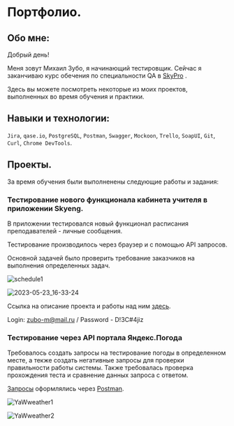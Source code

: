 # Портфолио.

## Обо мне:

Добрый день! 

Меня зовут Михаил Зубо, я начинающий тестировщик. Сейчас я заканчиваю курс обeчения по специальности QA в [SkyPro](https://sky.pro/?utm_source=advcake&utm_medium=cpa&utm_campaign=n_%7Cmas_X6OKXA%7Cptn_cityads%7Cma_Berezhnoy%7Cown_b2c%7Cchg_affiliate&utm_advcake_params=9xHZ1YFx6HZreXA&utm_term=9xHZ1YFx6HZreXA) .

Здесь вы можете посмотреть некоторые из моих проектов, выполненных во время обучения и практики.

## Навыки и технологии:

`Jira`, `qase.io`, `PostgreSQL`, `Postman`, `Swagger`, `Mockoon`, `Trello`,
`SoapUI`, `Git`, `Curl`, `Chrome DevTools`.

## Проекты.

За время обучения были выполненены следующие работы и задания:

### Тестирование нового функционала кабинета учителя в приложении Skyeng.
 
В приложении тестировался новый функционал расписания преподавателей - личные сообщения. 

Тестирование производилось через браузер и с помощью API запросов.

Основной задачей было проверить требование заказчиков на выполнения определенных задач.

![schedule1](https://github.com/MikhailZubo/tester-7months/assets/128060079/ec9aa128-d997-42a2-90e6-b854555591d1)

![2023-05-23_16-33-24](https://github.com/MikhailZubo/tester-7months/assets/128060079/28dd2124-d0bb-40ec-960e-dea4c6527dbb)


Ссылка на описание проекта и работы над ним [здесь](https://mikhailzubo.atlassian.net/l/cp/pw9Zkc1f).

Login: zubo-m@mail.ru / Password - D!3C#4jiz


### Тестирование через API портала Яндекс.Погода

Требовалось создать запросы на тестирование погоды в определенном месте, а текже создать негативные запросы для проверки правильности работы системы. Также требовалась проверка прохождения теста и сравнение данных запроса с ответом.

[Запросы](https://drive.google.com/file/d/1hdLjNLmSs3NztPN62SGzR5DIpwZ59rLw/view?usp=sharing) оформлялись через [Postman](https://www.postman.com/).

![YaWweather1](https://github.com/MikhailZubo/tester-7months/assets/128060079/54ec388d-a8d8-4165-9259-9687b459c1a7)

![YaWweather2](https://github.com/MikhailZubo/tester-7months/assets/128060079/7c92d654-58ab-4d2b-9a5f-4683e29875d8)
